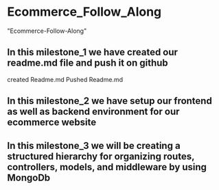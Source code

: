 # Ecommerce_Follow_Along
"Ecommerce-Follow-Along"

## In this milestone_1 we have created our readme.md file and push it on github

created Readme.md
Pushed Readme.md

## In this milestone_2 we have setup our frontend as well as backend environment for our ecommerce website

## In this milestone_3 we will be creating a structured hierarchy for organizing routes, controllers, models, and middleware by using MongoDb